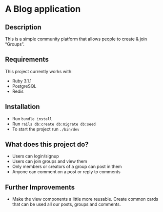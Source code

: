 # A Blog application

## Description

This is a simple community platform that allows people to create & join “Groups”.


## Requirements

This project currently works with:

* Ruby 3.1.1
* PostgreSQL
* Redis

## Installation

* Run `bundle install`
* Run `rails db:create db:migrate db:seed`
* To start the project run `./bin/dev`

## What does this project do?

* Users can login/signup
* Users can join groups and view them
* Only members or creators of a group can post in them
* Anyone can comment on a post or reply to comments

## Further Improvements

* Make the view components a little more reusable. Create common cards that can be used all our posts, groups and comments.
